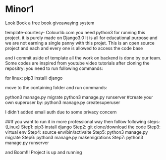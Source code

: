 # Minor1
Look Book a free book giveawaying system

template-courtesy- Colourlib.com
you need python3 for running this project.
it is purely made on Django3.0
It is all for educational purpose and we are not earning a single panny with this projet.
This is an open source project and each and every one is allowed to access the code base

and i commit aside of template all the work on backend is done by our team. Some codes are inspired from youtube video tutorials
after cloning the repositry:
 you need to run following commands:
 
 for linux:
 pip3 installl django
 
 move to the containing folder and run commands:
 
 python3 manage.py migrate
 python3 manage.py runserver
 #create your own superuser by:
 python3 manage.py createsuperuser
 

I didn't added email auth due to some privacy concern

##If you want to run it in more professional way then follow following steps:
{Linux}
Step1: pip3 install django
Step2: git clone/download the code
Step3: virtual env
Step4: source env/bin/activaite
Step5: python3 manage.py migrate
Step6: python3 manage.py makemigrations
Step7: python3 manage.py runserver

and Boom!!!
Project is up and running
 
